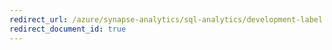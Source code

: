 ```yaml
---
redirect_url: /azure/synapse-analytics/sql-analytics/development-label
redirect_document_id: true
---
```

